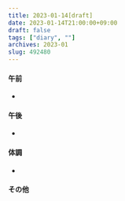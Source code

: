 ```yaml
---
title: 2023-01-14[draft]
date: 2023-01-14T21:00:00+09:00
draft: false
tags: ["diary", ""]
archives: 2023-01
slug: 492480
---
```

#### 午前
- 
#### 午後
- 
#### 体調
- 
#### その他